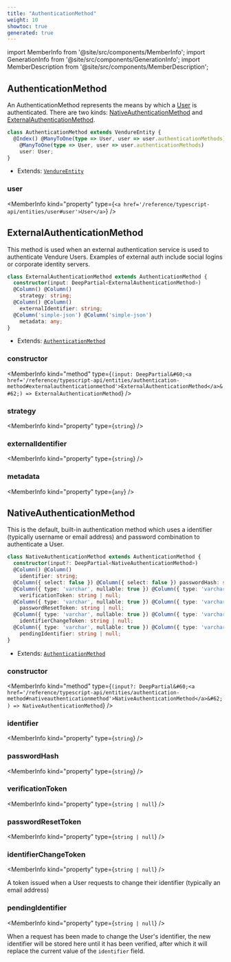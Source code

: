 ```yaml
---
title: "AuthenticationMethod"
weight: 10
showtoc: true
generated: true
---
```

<!-- This file was generated from the Vendure source. Do not modify. Instead, re-run the "docs:build" script -->
import MemberInfo from '@site/src/components/MemberInfo';
import GenerationInfo from '@site/src/components/GenerationInfo';
import MemberDescription from '@site/src/components/MemberDescription';


## AuthenticationMethod

<GenerationInfo sourceFile="packages/core/src/entity/authentication-method/authentication-method.entity.ts" sourceLine="14" packageName="@vendure/core" />

An AuthenticationMethod represents the means by which a <a href='/reference/typescript-api/entities/user#user'>User</a> is authenticated. There are two kinds:
<a href='/reference/typescript-api/entities/authentication-method#nativeauthenticationmethod'>NativeAuthenticationMethod</a> and <a href='/reference/typescript-api/entities/authentication-method#externalauthenticationmethod'>ExternalAuthenticationMethod</a>.

```ts title="Signature"
class AuthenticationMethod extends VendureEntity {
  @Index() @ManyToOne(type => User, user => user.authenticationMethods) @Index()
    @ManyToOne(type => User, user => user.authenticationMethods)
    user: User;
}
```
* Extends: <code><a href='/reference/typescript-api/entities/vendure-entity#vendureentity'>VendureEntity</a></code>



<div className="members-wrapper">

### user

<MemberInfo kind="property" type={`<a href='/reference/typescript-api/entities/user#user'>User</a>`}   />




</div>


## ExternalAuthenticationMethod

<GenerationInfo sourceFile="packages/core/src/entity/authentication-method/external-authentication-method.entity.ts" sourceLine="14" packageName="@vendure/core" />

This method is used when an external authentication service is used to authenticate Vendure Users.
Examples of external auth include social logins or corporate identity servers.

```ts title="Signature"
class ExternalAuthenticationMethod extends AuthenticationMethod {
  constructor(input: DeepPartial<ExternalAuthenticationMethod>)
  @Column() @Column()
    strategy: string;
  @Column() @Column()
    externalIdentifier: string;
  @Column('simple-json') @Column('simple-json')
    metadata: any;
}
```
* Extends: <code><a href='/reference/typescript-api/entities/authentication-method#authenticationmethod'>AuthenticationMethod</a></code>



<div className="members-wrapper">

### constructor

<MemberInfo kind="method" type={`(input: DeepPartial&#60;<a href='/reference/typescript-api/entities/authentication-method#externalauthenticationmethod'>ExternalAuthenticationMethod</a>&#62;) => ExternalAuthenticationMethod`}   />


### strategy

<MemberInfo kind="property" type={`string`}   />


### externalIdentifier

<MemberInfo kind="property" type={`string`}   />


### metadata

<MemberInfo kind="property" type={`any`}   />




</div>


## NativeAuthenticationMethod

<GenerationInfo sourceFile="packages/core/src/entity/authentication-method/native-authentication-method.entity.ts" sourceLine="14" packageName="@vendure/core" />

This is the default, built-in authentication method which uses a identifier (typically username or email address)
and password combination to authenticate a User.

```ts title="Signature"
class NativeAuthenticationMethod extends AuthenticationMethod {
  constructor(input?: DeepPartial<NativeAuthenticationMethod>)
  @Column() @Column()
    identifier: string;
  @Column({ select: false }) @Column({ select: false }) passwordHash: string;
  @Column({ type: 'varchar', nullable: true }) @Column({ type: 'varchar', nullable: true })
    verificationToken: string | null;
  @Column({ type: 'varchar', nullable: true }) @Column({ type: 'varchar', nullable: true })
    passwordResetToken: string | null;
  @Column({ type: 'varchar', nullable: true }) @Column({ type: 'varchar', nullable: true })
    identifierChangeToken: string | null;
  @Column({ type: 'varchar', nullable: true }) @Column({ type: 'varchar', nullable: true })
    pendingIdentifier: string | null;
}
```
* Extends: <code><a href='/reference/typescript-api/entities/authentication-method#authenticationmethod'>AuthenticationMethod</a></code>



<div className="members-wrapper">

### constructor

<MemberInfo kind="method" type={`(input?: DeepPartial&#60;<a href='/reference/typescript-api/entities/authentication-method#nativeauthenticationmethod'>NativeAuthenticationMethod</a>&#62;) => NativeAuthenticationMethod`}   />


### identifier

<MemberInfo kind="property" type={`string`}   />


### passwordHash

<MemberInfo kind="property" type={`string`}   />


### verificationToken

<MemberInfo kind="property" type={`string | null`}   />


### passwordResetToken

<MemberInfo kind="property" type={`string | null`}   />


### identifierChangeToken

<MemberInfo kind="property" type={`string | null`}   />

A token issued when a User requests to change their identifier (typically
an email address)
### pendingIdentifier

<MemberInfo kind="property" type={`string | null`}   />

When a request has been made to change the User's identifier, the new identifier
will be stored here until it has been verified, after which it will
replace the current value of the `identifier` field.


</div>
